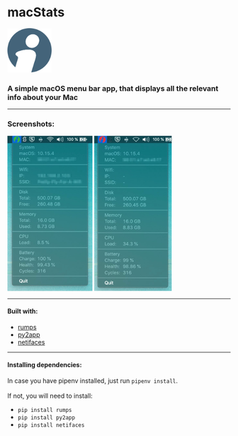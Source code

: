 # macStats

<img src="resources/app_icon.png" alt="logo" width="100" height="100">

### A simple macOS menu bar app, that displays all the relevant info about your Mac

---

### Screenshots:

<img src="resources/screenshot_online.png" alt="screenshot_online" height="350"> <img src="resources/screenshot_offline.png" alt="screenshot_offline" height="350">
<br/>

---

#### Built with:

- [rumps](https://github.com/jaredks/rumps)
- [py2app](https://github.com/ronaldoussoren/py2app)
- [netifaces](https://github.com/al45tair/netifaces)

---

#### Installing dependencies:

In case you have pipenv installed, just run `pipenv install`.<br/>
<br/>
If not, you will need to install:

- `pip install rumps`
- `pip install py2app`
- `pip install netifaces`
